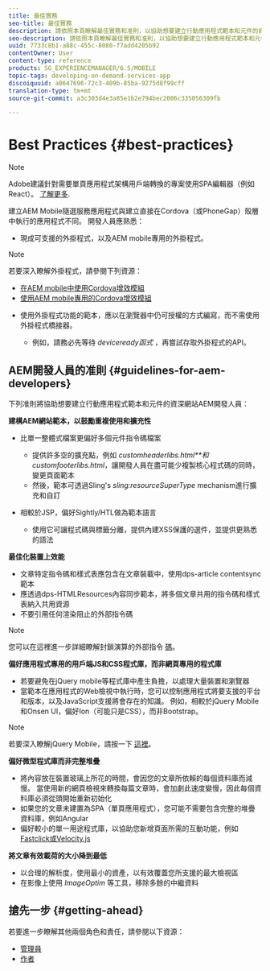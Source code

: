 ```yaml
---
title: 最佳實務
seo-title: 最佳實務
description: 請依照本頁瞭解最佳實務和准則，以協助想要建立行動應用程式範本和元件的資深AEM開發人員建立網站。
seo-description: 請依照本頁瞭解最佳實務和准則，以協助想要建立行動應用程式範本和元件的資深AEM開發人員建立網站。
uuid: 7733c8b1-a88c-455c-8080-f7add4205b92
contentOwner: User
content-type: reference
products: SG_EXPERIENCEMANAGER/6.5/MOBILE
topic-tags: developing-on-demand-services-app
discoiquuid: a0647696-72c3-409b-85ba-9275d8f99cff
translation-type: tm+mt
source-git-commit: a3c303d4e3a85e1b2e794bec2006c335056309fb

---
```



# Best Practices {#best-practices}

>[!NOTE]
>
>Adobe建議針對需要單頁應用程式架構用戶端轉換的專案使用SPA編輯器（例如React）。 [了解更多](/help/sites-developing/spa-overview.md).

建立AEM Mobile隨選服務應用程式與建立直接在Cordova（或PhoneGap）殼層中執行的應用程式不同。 開發人員應熟悉：

* 現成可支援的外掛程式，以及AEM mobile專用的外掛程式。

>[!NOTE]
>
>若要深入瞭解外掛程式，請參閱下列資源：
>
>* [在AEM mobile中使用Cordova增效模組](https://helpx.adobe.com/digital-publishing-solution/help/cordova-api.html)
>* [使用AEM mobile專用的Cordova增效模組](https://helpx.adobe.com/digital-publishing-solution/help/app-runtime-api.html)
>



* 使用外掛程式功能的範本，應以在瀏覽器中仍可授權的方式編寫，而不需使用外掛程式橋接器。

   * 例如，請務必先等待 *deviceready函式* ，再嘗試存取外掛程式的API。

## AEM開發人員的准則 {#guidelines-for-aem-developers}

下列准則將協助想要建立行動應用程式範本和元件的資深網站AEM開發人員：

**建構AEM網站範本，以鼓勵重複使用和擴充性**

* 比單一整體式檔案更偏好多個元件指令碼檔案

   * 提供許多空的擴充點，例如 *customheaderlibs.html**和customfooterlibs.html*，讓開發人員在盡可能少複製核心程式碼的同時，變更頁面範本
   * 然後，範本可透過Sling&#39;s *sling:resourceSuperType* mechanism進行擴充和自訂

* 相較於JSP，偏好Sightly/HTL做為範本語言

   * 使用它可讓程式碼與標籤分離，提供內建XSS保護的選件，並提供更熟悉的語法

**最佳化裝置上效能**

* 文章特定指令碼和樣式表應包含在文章裝載中，使用dps-article contentsync範本
* 應透過dps-HTMLResources內容同步範本，將多個文章共用的指令碼和樣式表納入共用資源
* 不要引用任何渲染阻止的外部指令碼

>[!NOTE]
>
>您可以在這裡進一步詳細瞭解封鎖演算的外部指令 [碼](https://developers.google.com/speed/docs/insights/BlockingJS)。

**偏好應用程式專用的用戶端JS和CSS程式庫，而非網頁專用的程式庫**

* 若要避免在jQuery mobile等程式庫中產生負擔，以處理大量裝置和瀏覽器
* 當範本在應用程式的Web檢視中執行時，您可以控制應用程式將要支援的平台和版本，以及JavaScript支援將會存在的知識。 例如，相較於jQuery Mobile和Onsen UI，偏好Ion（可能只是CSS），而非Bootstrap。

>[!NOTE]
>
>若要深入瞭解jQuery Mobile，請按一下 [這裡](https://jquerymobile.com/browser-support/1.4/)。

**偏好微型程式庫而非完整堆疊**

* 將內容放在裝置玻璃上所花的時間，會因您的文章所依賴的每個資料庫而減慢。 當使用新的網頁檢視來轉換每篇文章時，會加劇此速度變慢，因此每個資料庫必須從頭開始重新初始化
* 如果您的文章未建置為SPA（單頁應用程式），您可能不需要包含完整的堆疊資料庫，例如Angular
* 偏好較小的單一用途程式庫，以協助您新增頁面所需的互動功能，例如 [Fastclick](https://github.com/ftlabs/fastclick)[或Velocity.js](https://velocityjs.org)

**將文章有效載荷的大小降到最低**

* 以合理的解析度，使用最小的資產，以有效覆蓋您所支援的最大檢視區
* 在影像上使用 *ImageOptim* 等工具，移除多餘的中繼資料

## 搶先一步 {#getting-ahead}

若要進一步瞭解其他兩個角色和責任，請參閱以下資源：

* [管理員](/help/mobile/aem-mobile.md)
* [作者](/help/mobile/aem-mobile-on-demand.md)
